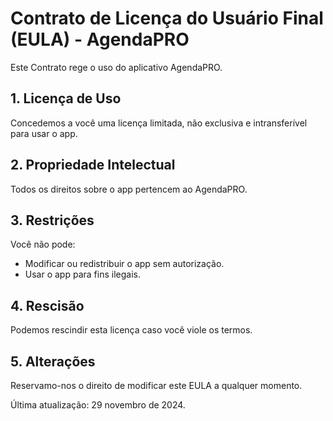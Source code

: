 # Contrato de Licença do Usuário Final (EULA) - AgendaPRO

Este Contrato rege o uso do aplicativo AgendaPRO.

## 1. Licença de Uso

Concedemos a você uma licença limitada, não exclusiva e intransferível para usar o app.

## 2. Propriedade Intelectual

Todos os direitos sobre o app pertencem ao AgendaPRO.

## 3. Restrições

Você não pode:

- Modificar ou redistribuir o app sem autorização.
- Usar o app para fins ilegais.

## 4. Rescisão

Podemos rescindir esta licença caso você viole os termos.

## 5. Alterações

Reservamo-nos o direito de modificar este EULA a qualquer momento.

Última atualização: 29 novembro de 2024.
